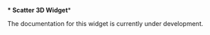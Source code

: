 **************\* Scatter 3D Widget**************\*

The documentation for this widget is currently under development.
